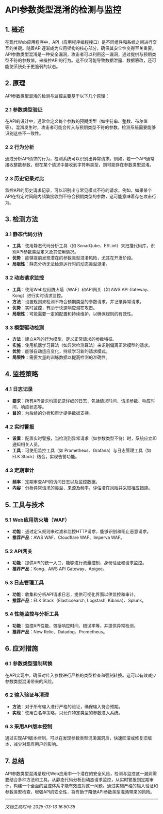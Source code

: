 # API参数类型混淆的检测与监控

## 1. 概述

在现代Web应用程序中，API（应用程序编程接口）是不同组件和系统之间进行交互的关键。随着API逐渐成为应用架构的核心部分，确保其安全性变得至关重要。API参数类型混淆是一种安全漏洞，攻击者可以利用这一漏洞，通过提供与预期类型不符的参数值，来操控API的行为。这不仅可能导致数据泄露、数据篡改，还可能使系统处于更脆弱的状态。

## 2. 原理

API参数类型混淆的检测与监控主要基于以下几个原理：

### 2.1 参数类型验证

在API的设计中，通常会定义每个参数的预期类型（如字符串、整数、布尔值等）。混淆发生时，攻击者可能会传入与预期类型不符的参数。检测系统需要能够识别这些不一致性。

### 2.2 行为分析

通过分析API请求的行为，检测系统可以识别出异常请求。例如，若一个API通常接收整数参数，但在某个请求中接收到字符串类型，则可能存在参数类型混淆。

### 2.3 历史记录对比

监控API的历史请求记录，可以识别出与常见模式不符的请求。例如，如果某个API在特定时间段内频繁接收到不符合预期类型的参数，这可能意味着存在攻击行为。

## 3. 检测方法

### 3.1 静态代码分析

- **工具**：使用静态代码分析工具（如 SonarQube、ESLint）来扫描代码库，识别API参数类型定义及其使用情况。
- **优势**：能够提前发现潜在的参数类型混淆风险，尤其在开发阶段。
- **局限性**：静态分析无法检测运行时的动态类型混淆。

### 3.2 动态请求监控

- **工具**：使用Web应用防火墙（WAF）和API网关（如 AWS API Gateway、Kong）进行实时请求监控。
- **方法**：设置规则来检测不符合预期类型的参数请求，并记录异常请求。
- **优势**：实时监控，有助于快速响应潜在攻击。
- **局限性**：可能需要一定的配置和持续维护，以确保规则的有效性。

### 3.3 模型驱动检测

- **方法**：建立API的行为模型，定义正常请求的参数特征。
- **实施**：使用机器学习算法（如异常检测算法）来识别偏离正常模型的请求。
- **优势**：能够自动适应变化，持续学习新的请求模式。
- **局限性**：需要大量的训练数据以提高检测的准确性。

## 4. 监控策略

### 4.1 日志记录

- **要求**：所有API请求均需记录详细的日志，包括请求时间、请求参数、响应时间、响应状态等。
- **目的**：为后续的分析和审计提供数据支持。

### 4.2 实时警报

- **设置**：配置实时警报，当检测到异常请求（如参数类型不符）时，系统应立即通知相关人员。
- **工具**：可使用监控工具（如 Prometheus、Grafana）与日志管理工具（如 ELK Stack）结合，实现告警功能。

### 4.3 定期审计

- **频率**：定期审查API的访问日志以及监控数据。
- **内容**：分析异常请求的类型、来源及频率，评估潜在风险并采取相应措施。

## 5. 工具与技术

### 5.1 Web应用防火墙（WAF）

- **功能**：通过定义规则来过滤和监控HTTP请求，能够识别和阻止恶意请求。
- **推荐产品**：AWS WAF、Cloudflare WAF、Imperva WAF。

### 5.2 API网关

- **功能**：提供API的统一入口，能够进行流量控制、身份验证和请求监控。
- **推荐产品**：Kong、AWS API Gateway、Apigee。

### 5.3 日志管理工具

- **功能**：收集和分析API请求日志，提供可视化界面以供监控和审计。
- **推荐产品**：ELK Stack（Elasticsearch, Logstash, Kibana）、Splunk。

### 5.4 性能监控与分析工具

- **功能**：监控API性能，包括响应时间、错误率等，并提供异常检测。
- **推荐产品**：New Relic、Datadog、Prometheus。

## 6. 应对措施

### 6.1 参数类型强制转换

在API实现中，确保对传入参数进行严格的类型检查和强制转换。这可以有效减少参数类型混淆带来的风险。

### 6.2 输入验证与清理

- **方法**：对于所有输入进行严格的验证，确保输入符合预期。
- **实现**：使用白名单策略，只允许特定类型的参数进入系统。

### 6.3 采用API版本控制

通过实现API版本控制，可以在发现参数类型混淆漏洞后，快速回滚或修复旧版本，减少对现有用户的影响。

## 7. 总结

API参数类型混淆是现代Web应用中一个潜在的安全风险，检测与监控这一漏洞需要结合多种方法和工具。从静态代码分析到动态请求监控，从实时警报到定期审计，构建一个全面的监控体系才能有效应对这一问题。通过实施严格的输入验证和参数类型检查，增强API的安全性，将有助于降低API参数类型混淆带来的风险。

---

*文档生成时间: 2025-03-13 16:50:35*
